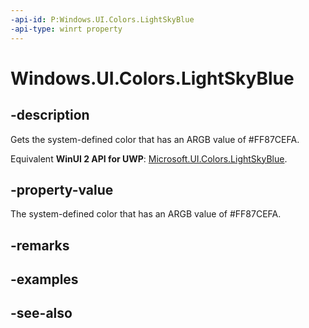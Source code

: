 ```yaml
---
-api-id: P:Windows.UI.Colors.LightSkyBlue
-api-type: winrt property
---
```


<!-- Property syntax
public Windows.UI.Color LightSkyBlue { get; }
-->

# Windows.UI.Colors.LightSkyBlue

## -description

Gets the system-defined color that has an ARGB value of #FF87CEFA.

Equivalent **WinUI 2 API for UWP**: [Microsoft.UI.Colors.LightSkyBlue](/windows/winui/api/microsoft.ui.colors.lightskyblue).

## -property-value

The system-defined color that has an ARGB value of #FF87CEFA.

## -remarks

## -examples

## -see-also
